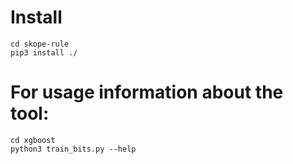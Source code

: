 # Install
```
cd skope-rule
pip3 install ./
```

# For usage information about the tool:
```
cd xgboost
python3 train_bits.py --help
```
